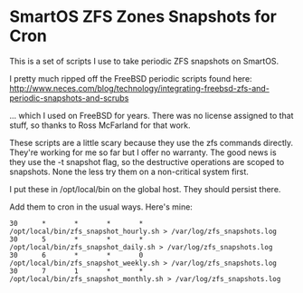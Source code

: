 SmartOS ZFS Zones Snapshots for Cron
=====================

This is a set of scripts I use to take periodic ZFS snapshots on SmartOS.

I pretty much ripped off the FreeBSD periodic scripts found here:
http://www.neces.com/blog/technology/integrating-freebsd-zfs-and-periodic-snapshots-and-scrubs

... which I used on FreeBSD for years.  There was no license assigned to that stuff, so thanks to Ross McFarland for that work.

These scripts are a little scary because they use the zfs commands directly. They're working for me so far but I offer no warranty.  The good news is they use the -t snapshot flag, so the destructive operations are scoped to snapshots.  None the less try them on a non-critical system first.

I put these in /opt/local/bin on the global host.  They should persist there.

Add them to cron in the usual ways.  Here's mine:

```
30      *       *       *       *       /opt/local/bin/zfs_snapshot_hourly.sh > /var/log/zfs_snapshots.log
30      5       *       *       *       /opt/local/bin/zfs_snapshot_daily.sh > /var/log/zfs_snapshots.log
30      6       *       *       0       /opt/local/bin/zfs_snapshot_weekly.sh > /var/log/zfs_snapshots.log
30      7       1       *       *       /opt/local/bin/zfs_snapshot_monthly.sh > /var/log/zfs_snapshots.log
```
